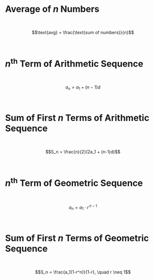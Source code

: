 # Average of $n$ Numbers

<BR>

```math
\text{avg} = \frac{\text{sum of numbers}}{n}
```

<BR>

# $n$<sup>th</sup> Term of Arithmetic Sequence

<BR>

```math
a_n = a_1 + (n-1)d
```

<BR>

# Sum of First $n$ Terms of Arithmetic Sequence

<BR>

```math
S_n = \frac{n}{2}(2a_1 + (n-1)d)
```

<BR>

# $n$<sup>th</sup> Term of Geometric Sequence

<BR>

```math
a_n = a_1 \cdot r^{\,n-1}
```

<BR>

# Sum of First $n$ Terms of Geometric Sequence

<BR>

```math
S_n = \frac{a_1(1-r^n)}{1-r}, \quad r \neq 1
```

<BR>

